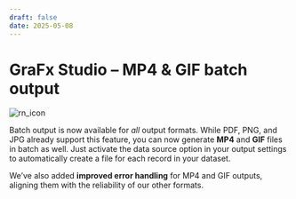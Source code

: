```yaml
---
draft: false
date: 2025-05-08
---
```


# GraFx Studio – MP4 & GIF batch output

![rn_icon](/assets/icon-GraFx-Studio.svg)

Batch output is now available for _all_ output formats. While PDF, PNG, and JPG already support this feature, you can now generate **MP4** and **GIF** files in batch as well. Just activate the data source option in your output settings to automatically create a file for each record in your dataset.

We’ve also added **improved error handling** for MP4 and GIF outputs, aligning them with the reliability of our other formats.
